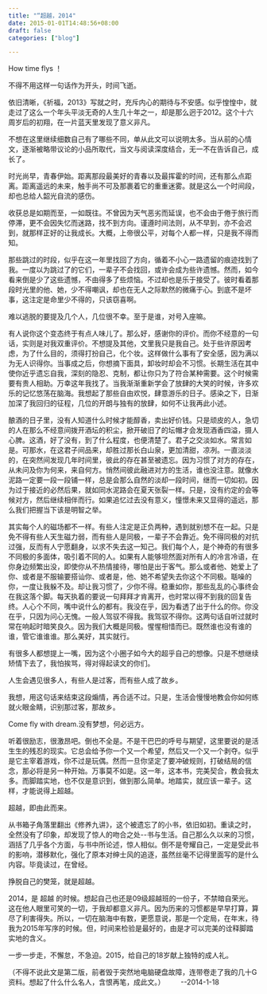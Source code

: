 ```yaml
---
title: "“超越，2014"
date: 2015-01-01T14:48:56+08:00
draft: false
categories: ["blog"]

---
```


How time flys ！

不得不用这样一句话作为开头，时间飞逝。

<!--more-->

依旧清晰，《祈福，2013》写就之时，充斥内心的期待与不安感。似乎惶惶中，就走过了这么一个年头平淡无奇的人生几十年之一，却是那么迥于2012。这个十六周岁后的初翔，在一片蓝天里发现了意义非凡。

不想在这里继续细数自己有了哪些不同，单从此文可以说明太多。当从前的心情文，逐渐被略带议论的小品所取代，当文与阅读深度结合，无一不在告诉自己，成长了。

时光尚早，青春伊始。距离那段最美好的青春以及最挥霍的时间，还有那么点距离。距离遥远的未来，触手尚不可及那裹着它的重重迷雾。就是这么一个时间段，却也总给人韶光自流的感伤。

收获总是如期而至，一如既往。不曾因为天气恶劣而延误，也不会由于倦于旅行而停滞，更不会因失忆而迷路，找不到方向。谨遵时间法则，从不早到，亦不会迟到，就那样正好的让我成长。大概，上帝很公平，对每个人都一样，只是我不得而知。

那些跳过的时段，似乎在这一年里找回了方向，循着不小心一路遗留的痕迹找到了我。一度以为跳过了的它们，一辈子不会找回，或许会成为些许遗憾。然而，如今看来倒是少了这些遗憾，不由得多了些烦恼。不过却也是乐于接受了。彼时看着那段时光里的他、她，少不得嘲讽，却也在无人之际默然的微痛于心。到底不是坏事，这注定是命里少不得的，只该窃喜啊。

难以逃脱的要提及几个人，几位很不幸。至于是谁，对号入座嘛。

有人说你这个变态终于有点人味儿了。那么好，感谢你的评价。而你不经意的一句话，实则是对我双重评价。不想提及其他，文里我只是我自己。处于些许原因考虑，为了什么目的，须得打扮自己，化个妆。这样做什么事有了安全感，因为满以为无人识得你。当事成之后，你想摘下面具，卸妆时却会不习惯。长期生活在其中使你近乎遗忘自我，深刻的隐忍、克制，都让你只为了符合某种需要。这个时候需要有贵人相助。万幸这年我找了。当我渐渐重新学会了放肆的大笑的时候，许多欢乐的记忆悠荡在脑海。我想起了那些自由欢悦，肆意游乐的日子。感染之下，日渐加深了我回归的征程，几位的开朗与独有的放肆，如何不让我再此小述。

酿酒的日子里，没有人知道什么时候才能醇香，卖出好价钱。只是顽皮的人，急切的人在那么不经意间拨开酒坛的积尘，掀开破旧了的坛帽才会发现酒香四溢，摄人心脾。这酒，好了没有，到了什么程度，也便清楚了。君子之交淡如水。常言如是。可那水，在这君子间品来，却胜过那长白山泉，更加清甜，凉冽。一直淡淡的，在突然间发现几年时间里，彼此的存在甚至被遗忘。因为习惯了对方的存在，从未问及你为何来，来自何方。悄然间彼此融进对方的生活，谁也没注意。就像水泥路一定要一段一段铺一样，总是会那么自然的淡却一段时间，继而一切如初。因为过于接近的必然后果，就如同水泥路会在夏天张裂一样。只是，没有约定的会等候对方，然后继续相伴而行。如果追忆过去没有意义，憧憬未来又显得的遥远，那么我们把握当下该是明智之举。

其实每个人的磁场都不一样。有些人注定是正负两种，遇到就别想不在一起。只是免不得有些人天生磁力弱，而有些人是同极，一辈子不会靠近。免不得同极的对抗过强，反而有人宁愿翻身，以求不失去这一知己。我们每个人，是个神奇的有很多不同极的多面体，吸引着不同的人。如果有人能够坦然面对所有人的冷言冷语，在你身边频繁出没，即使你从不热情接待，哪怕是出于客气。那么或者他、她爱上了你、或者是不服输要搭讪你、或者是，他、她不希望失去你这个不同极。聒噪的你，一度让我躲不及。却让我习惯了，少你不得。稳重如你，那些乱乱的心事终会在我这落个脚。每天执着的要说一句拜拜才肯离开，也时常以得不到我的回复告终。人心个不同，嘴中说什么的都有。我没在乎，因为看透了出于什么的你。你没在乎，只因为问心无愧。一般人驾驭不得我。我驾驭不得你。这两句话自听过就时常在响起时暗笑良久。因为我们大概是同极。惺惺相惜而已。既然谁也没有谁的谁，管它谁谁谁。那么美好，其实就行。

有很多人都想提上一嘴，因为这个小圈子如今大的超乎自己的想像。只是不想继续矫情下去了，我怕挨骂，得对得起读文的你们。

人生会遇见很多人，有些人是过客，而有些人成了故乡。

我想，用这句话来结束这段煽情，再合适不过。只是，生活会慢慢地教会你如何练就火眼金睛，识别那过客，那故乡。

Come fly with dream.没有梦想，何必远方。

听着很励志，很激昂吧。倒也不全是。不是干巴巴的呼号与期望，这里要说的是活生生的残忍的现实。它总会给予你一个又一个希望，然后又一个又一个剥夺。似乎是它主宰着游戏，你不过是玩偶。然而一旦你坚定了要冲破规则，打破结局的信念，那必将是另一种开始。万事莫不如是。这一年，这本书，完美契合，教会我太多。而脚踏实地，也不仅是意识到，做到那么简单。地踏实，就应该一辈子。这样，才能说得上超越。

超越，即由此而来。

从书箱子角落里翻出《修养九讲》，这个被遗忘了的小书，依旧如初。重读之时，全然没有了印象，却发现了惊人的吻合之处--书与生活。自己那么久以来的习惯，涵括了几乎各个方面，与书中所论述，惊人相似。倒不是夸耀自己，一定是受此书的影响，潜移默化，强化了原本对绅士风的追逐，虽然丝毫不记得里面写的是什么内容。毕竟读过，在曾经。

挣脱自己的樊笼，就是超越。

2014，是 超越 的时候。想起自己也还是09级超越班的一份子，不禁暗自荣光。这在他人眼里可笑的一切，于我却都意义非凡。因为历来的习惯都是早早打算，算尽了利害得失。所以，一切在脑海中有数，更愿意说，那是一个定局，在年末，待我为2015年写序的时候。但，时间来检验是最好的，由是才可以完美的诠释脚踏实地的含义。

一步一步走，不懈怠，不急迫。2015，给自己的18岁献上独特的成人礼。

（不得不说此文是第二版，前者毁于突然地电脑硬盘故障，连带卷走了我的几十G资料。想起了什么什么名人，含恨再笔，成此文。）
　　--2014-1-18
